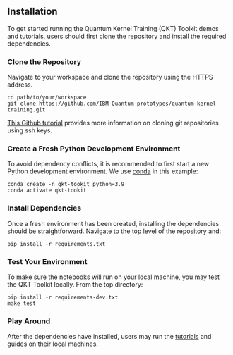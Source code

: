 ## Installation

To get started running the Quantum Kernel Training (QKT) Toolkit demos and tutorials, users should first clone the repository and install the required dependencies.

### Clone the Repository
Navigate to your workspace and clone the repository using the HTTPS address.

```
cd path/to/your/workspace
git clone https://github.com/IBM-Quantum-prototypes/quantum-kernel-training.git
```

[This Github tutorial](https://docs.github.com/en/authentication/connecting-to-github-with-ssh) provides more information on cloning git repositories using ssh keys.

### Create a Fresh Python Development Environment
To avoid dependency conflicts, it is recommended to first start a new Python development environment. We use [conda](https://docs.anaconda.com/anaconda/install/index.html) in this example:

```
conda create -n qkt-tookit python=3.9
conda activate qkt-tookit
```



### Install Dependencies
Once a fresh environment has been created, installing the dependencies should be straightforward. Navigate to the
top level of the repository and:

```
pip install -r requirements.txt
```


### Test Your Environment
To make sure the notebooks will run on your local machine, you may test the QKT Toolkit locally. From the top directory:

```
pip install -r requirements-dev.txt
make test
```

### Play Around
After the dependencies have installed, users may run the [tutorials](docs/tutorials) and [guides](docs/how_tos) on their local machines.

